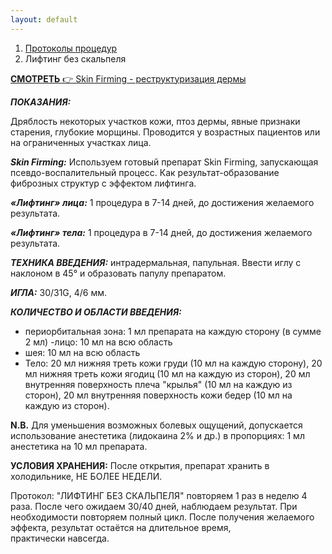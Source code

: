 ```yaml
---
layout: default
---
```


<nav aria-label="breadcrumb">
  <ol class="breadcrumb">
    <li class="breadcrumb-item"><a href="./">Протоколы процедур</a></li>
    <li class="breadcrumb-item active" aria-current="page">Лифтинг без скальпеля</li>
  </ol>
</nav>
<div class="list-group">
  <a href="https://disk.yandex.ru/i/2SjqhPFE-P62wA" class="bg-warning text-dark bg-opacity-50 list-group-item list-group-item-action" aria-current="true" target="_blank"><i class="bi bi-youtube" style="color:red"></i><b> СМОТРЕТЬ</b> 👉 Skin Firming - реструктуризация дермы</a>
</div>

**_ПОКАЗАНИЯ:_**

Дряблость некоторых участков кожи, птоз дермы, явные признаки старения, глубокие морщины. Проводится у возрастных пациентов или на ограниченных участках лица.

**_Skin Firming:_**
Используем готовый препарат Skin Firming, запускающая псевдо-воспалительный процесс. Как результат-образование фиброзных структур с эффектом лифтинга.

**_«Лифтинг» лица:_**
1 процедура в 7-14 дней, до достижения желаемого результата.

**_«Лифтинг» тела:_**
1 процедура в 7-14 дней, до достижения желаемого результата.

**_ТЕХНИКА ВВЕДЕНИЯ:_** интрадермальная, папульная. Ввести иглу с наклоном в 45° и образовать папулу препаратом.

**_ИГЛА:_**
30/31G, 4/6 мм.

**_КОЛИЧЕСТВО И ОБЛАСТИ ВВЕДЕНИЯ:_**

- периорбитальная зона: 1 мл препарата на каждую сторону (в сумме 2 мл)
  -лицо: 10 мл на всю область
- шея:
  10 мл на всю область
- Тело:
  20 мл нижняя треть кожи груди (10 мл на
  каждую сторону), 20 мл нижняя треть кожи
  ягодиц (10 мл на каждую из сторон), 20 мл
  внутренняя поверхность плеча "крылья" (10 мл
  на каждую из сторон), 20 мл внутренняя
  поверхность кожи бедер (10 мл на каждую из
  сторон).

**N.В.** Для уменьшения возможных болевых ощущений, допускается использование анестетика (лидокаина 2% и др.) в пропорциях: 1 мл анестетика на 10 мл препарата.

**УСЛОВИЯ ХРАНЕНИЯ:**
После открытия, препарат хранить в холодильнике, НЕ БОЛЕЕ НЕДЕЛИ.

Протокол: "ЛИФТИНГ БЕЗ СКАЛЬПЕЛЯ" повторяем 1 раз в неделю 4 раза. После чего ожидаем 30/40 дней, наблюдаем результат. При необходимости повторяем полный цикл. После получения желаемого эффекта, результат остаётся на длительное время, практически навсегда.
